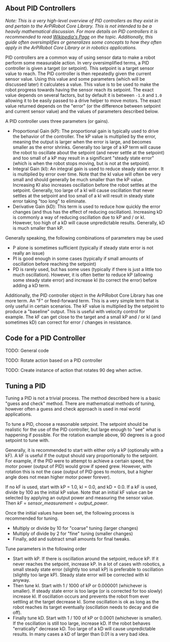 
## About PID Controllers

*Note: This is a very high-level overview of PID controllers as they exist in and pertain to the ArPiRobot Core Library. This is not intended to be a heavily mathematical discussion. For more details on PID controllers it is recommended to read [Wikipedia's Page](https://en.wikipedia.org/wiki/PID_controller) on the topic. Additionally, this guide often oversimplifies or generalizes some concepts to how they often apply in the ArPiRobot Core Library or in robotics applications.*


PID controllers are a common way of using sensor data to make a robot perform some measurable action. In very oversimplified terms, a PID controller is given a target (or setpoint). This setpoint is a target sensor value to reach. The PID controller is then repeatedly given the current sensor value. Using this value and some parameters (which will be discussed later) it calculates a value. This value is to be used to make the robot progress towards having the sensor reach its setpoint. The exact value depends on several factors, but by default it is between `-1.0` and `1.0` allowing it to be easily passed to a drive helper to move motors. The exact value returned depends on the "error" (or the difference between setpoint and current sensor value) and the values of parameters described below.


A PID controller uses three parameters (or gains).
- Proportional Gain (kP): The proportional gain is typically used to drive the behavior of the controller. The kP value is multiplied by the error, meaning the output is larger when the error is large, and becomes smaller as the error shrinks. Generally too large of a kP term will cause the robot to oscillate about the setpoint (and never settle at the setpoint) and too small of a kP may result in a significant "steady state error" (which is when the robot stops moving, but is not at the setpoint).
- Integral Gain (kI): An integral gain is used to reduce steady state error. It is multiplied by error over time. Note that the kI value will often be very small and should generally be much smaller than the kP value. Increasing KI also increases oscillation before the robot settles at the setpoint. Generally, too large of a kI will cause oscillation that never settles at the setpoint and too small of a kI will result in steady state error taking "too long" to eliminate.
- Derivative Gain (kD): This term is used to reduce how quickly the error changes (and thus has the effect of reducing oscillation). Increasing kD is commonly a way of reducing oscillation due to kP and / or kI. However, too high of a kD will cause unpredictable results. Generally, kD is much smaller than kP.


Generally speaking, the following combinations of parameters may be used
- P alone is sometimes sufficient (typically if steady state error is not really an issue)
- PI is good enough in some cases (typically if small amounts of oscillation before reaching the setpoint)
- PD is rarely used, but has some uses (typically if there is just a little too much oscillation). However, it is often better to reduce kP (allowing some steady state error) and increase kI (to correct the error) before adding a kD term.


Additionally, the PID controller object in the ArPiRobot Core Library has one more term. An "F" or feed-forward term. This is a very simple term that is only useful in certain scenarios. The kF value is multiplied by the setpoint to produce a "baseline" output. This is useful with velocity control for example. The kF can get close to the target and a small kP and / or kI (and sometimes kD) can correct for error / changes in resistance.


## Code for a PID Controller

TODO: General code


TODO: Rotate action based on a PID controller

TODO: Create instance of action that rotates 90 deg when active.


## Tuning a PID

Tuning a PID is not a trivial process. The method described here is a basic "guess and check" method. There are mathematical methods of tuning, however often a guess and check approach is used in real world applications.

To tune a PID, choose a reasonable setpoint. The setpoint should be realistic for the use of the PID controller, but large enough to "see" what is happening if possible. For the rotation example above, 90 degrees is a good setpoint to tune with.

Generally, it is recommended to start with either only a kP (optionally with a kF). A kF is useful if the output should vary proportionally to the setpoint. For example, if the PID were to attempt to achieve a certain speed, the motor power (output of PID) would grow if speed grew. However, with rotation this is not the case (output of PID goes to motors, but a higher angle does not mean higher motor power forever).

If no kF is used, start with kP = 1.0, kI = 0.0, and kD = 0.0. If a kF is used, divide by 100 as the initial kP value. Note that an initial kF value can be selected by applying an output power and measuring the sensor value. Then *kF* = *sensor_measurement* ÷ *output_power*.

Once the initial values have been set, the following process is recommended for tuning.
- Multiply or divide by 10 for "coarse" tuning (larger changes)
- Multiply of divide by 2 for "fine" tuning (smaller changes)
- Finally, add and subtract small amounts for final tweaks.

Tune parameters in the following order
- Start with kP. If there is oscillation around the setpoint, reduce kP. If it never reaches the setpoint, increase kP. In a lot of cases with robotics, a small steady state error (slightly too small kP) is preferable to oscillation (slightly too large kP). Steady state error will be corrected with kI anyway.
- Then tune kI. Start with 1 / 1000 of kP or 0.000001 (whichever is smaller). If steady state error is too large (or is corrected for too slowly) increase kI. If oscillation occurs and prevents the robot from ever settling at the target decrease kI. Some oscillation is ok as long as the robot reaches its target eventually (oscillation needs to decay and die off).
- Finally tune kD. Start with 1 / 100 of kP or 0.0001 (whichever is smaller). If the oscillation is still too large, increase kD. If the robot behaves "erratically" decrease kD. Too large of a kD will cause unpredictable results. In many cases a kD of larger than 0.01 is a very bad idea.
